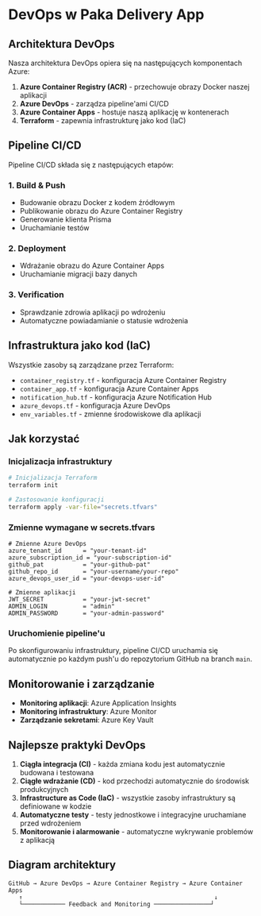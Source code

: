 # DevOps w Paka Delivery App

## Architektura DevOps

Nasza architektura DevOps opiera się na następujących komponentach Azure:

1. **Azure Container Registry (ACR)** - przechowuje obrazy Docker naszej aplikacji
2. **Azure DevOps** - zarządza pipeline'ami CI/CD
3. **Azure Container Apps** - hostuje naszą aplikację w kontenerach
4. **Terraform** - zapewnia infrastrukturę jako kod (IaC)

## Pipeline CI/CD

Pipeline CI/CD składa się z następujących etapów:

### 1. Build & Push
- Budowanie obrazu Docker z kodem źródłowym
- Publikowanie obrazu do Azure Container Registry
- Generowanie klienta Prisma
- Uruchamianie testów

### 2. Deployment
- Wdrażanie obrazu do Azure Container Apps
- Uruchamianie migracji bazy danych

### 3. Verification
- Sprawdzanie zdrowia aplikacji po wdrożeniu
- Automatyczne powiadamianie o statusie wdrożenia

## Infrastruktura jako kod (IaC)

Wszystkie zasoby są zarządzane przez Terraform:

- `container_registry.tf` - konfiguracja Azure Container Registry
- `container_app.tf` - konfiguracja Azure Container Apps
- `notification_hub.tf` - konfiguracja Azure Notification Hub
- `azure_devops.tf` - konfiguracja Azure DevOps
- `env_variables.tf` - zmienne środowiskowe dla aplikacji

## Jak korzystać

### Inicjalizacja infrastruktury

```bash
# Inicjalizacja Terraform
terraform init

# Zastosowanie konfiguracji
terraform apply -var-file="secrets.tfvars"
```

### Zmienne wymagane w secrets.tfvars

```hcl
# Zmienne Azure DevOps
azure_tenant_id      = "your-tenant-id"
azure_subscription_id = "your-subscription-id"
github_pat           = "your-github-pat"
github_repo_id       = "your-username/your-repo"
azure_devops_user_id = "your-devops-user-id"

# Zmienne aplikacji
JWT_SECRET           = "your-jwt-secret"
ADMIN_LOGIN          = "admin"
ADMIN_PASSWORD       = "your-admin-password"
```

### Uruchomienie pipeline'u

Po skonfigurowaniu infrastruktury, pipeline CI/CD uruchamia się automatycznie po każdym push'u do repozytorium GitHub na branch `main`.

## Monitorowanie i zarządzanie

- **Monitoring aplikacji**: Azure Application Insights
- **Monitoring infrastruktury**: Azure Monitor
- **Zarządzanie sekretami**: Azure Key Vault

## Najlepsze praktyki DevOps

1. **Ciągła integracja (CI)** - każda zmiana kodu jest automatycznie budowana i testowana
2. **Ciągłe wdrażanie (CD)** - kod przechodzi automatycznie do środowisk produkcyjnych
3. **Infrastructure as Code (IaC)** - wszystkie zasoby infrastruktury są definiowane w kodzie
4. **Automatyczne testy** - testy jednostkowe i integracyjne uruchamiane przed wdrożeniem
5. **Monitorowanie i alarmowanie** - automatyczne wykrywanie problemów z aplikacją

## Diagram architektury

```
GitHub → Azure DevOps → Azure Container Registry → Azure Container Apps
   ↑                                                      ↓
   └──────────── Feedback and Monitoring ────────────────┘
```
